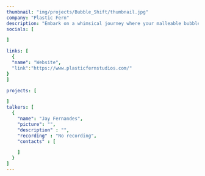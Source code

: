 ```yaml
---
thumbnail: "img/projects/Bubble_Shift/thumbnail.jpg"
company: "Plastic Fern"
description: "Embark on a whimsical journey where your malleable bubble gum avatar masters the art of transformation, morphing into various forms to navigate a world where the environment itself guides your path. Discover the enchanting mechanics of shape-shifting as you adapt to the ever-changing landscapes, turning each twist and turn into an adventure that tests the limits of your bubble-gummed ingenuity."
socials: [

]

links: [
  {
  "name": "Website",
  "link":"https://www.plasticfernstudios.com/"
}
]

projects: [

]
talkers: [
  {
    "name": "Jay Fernandes",
    "picture": "",
    "description" : "",
    "recording" : "No recording",
    "contacts" : [

    ]
  }
]
---
```

